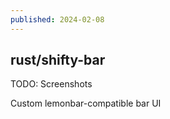 ```yaml
---
published: 2024-02-08
---
```


## rust/shifty-bar

TODO: Screenshots

Custom lemonbar-compatible bar UI

